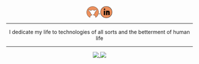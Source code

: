 <!-- Links for better READMEs -->
<!-- https://dev.to/tolentinoel/show-your-style-on-your-github-readme-2129 -->
<!-- https://placeholder.com -->

<!-- variables -->

<!-- top -->
<div align="center" justify="center">
<a href="https://onett.pages.dev">
  <img align="center" alt="onett's site" width="33px" src="logo.svg" />
</a>
<a href="https://www.linkedin.com/in/eslam-sharif/">
  <img align="center" justify="center" alt="onett's LinkedIN" width="33px" src="linkedin.svg" />
</a>
<div/>

<!-- description -->
---
  
I dedicate my life to technologies of all sorts and the betterment of human life
  
---
 
<!-- stats -->
<a href="https://github.com/onettmecha/github-readme-stats">
  <img align="top" src="https://github-readme-stats.vercel.app/api/top-langs/?username=onettmecha&theme=onedark" />
</a>
<a href="https://github.com/onettmecha/github-readme-stats">
  <img align="top" src="https://github-readme-stats.vercel.app/api?username=onettmecha&show_icons=true&theme=onedark&count_private=true" />
</a>
